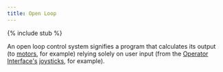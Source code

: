 ```yaml
---
title: Open Loop
---
```


{% include stub %}

An open loop control system signifies a program that calculates its output (to [motors](motors), for example) relying solely on user input (from the [Operator Interface's](operator-interface) [joysticks](joystick), for example).